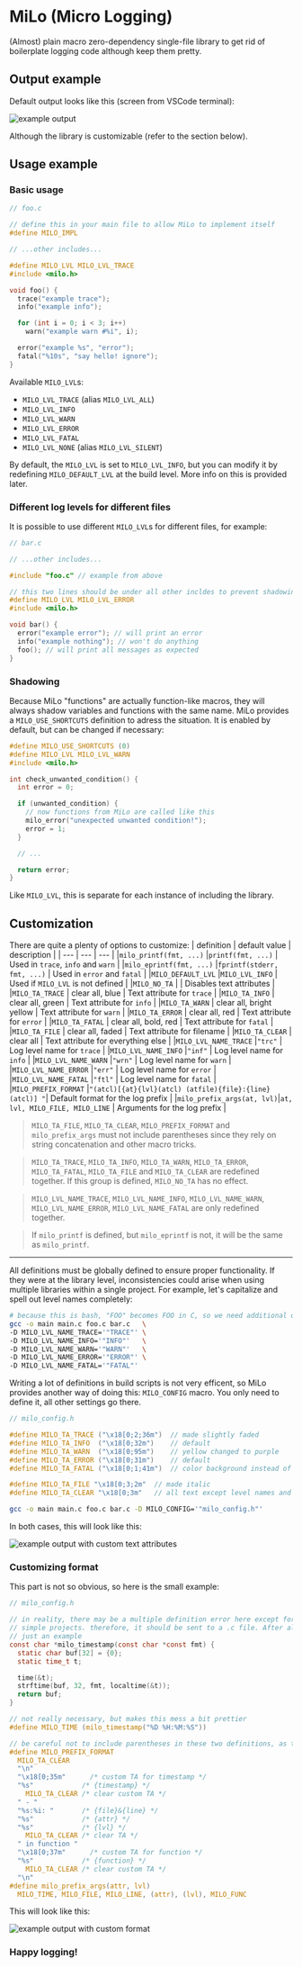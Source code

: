 # MiLo (Micro Logging)
(Almost) plain macro zero-dependency single-file library to get rid of boilerplate logging code although keep them pretty.

## Output example

Default output looks like this (screen from VSCode terminal):

<p>
  <img src="https://raw.githubusercontent.com/DaniilAlpha/milo/main/example.png" alt="example output" />
</p>

Although the library is customizable (refer to the section below).

## Usage example

### Basic usage

```c
// foo.c

// define this in your main file to allow MiLo to implement itself
#define MILO_IMPL 

// ...other includes...

#define MILO_LVL MILO_LVL_TRACE
#include <milo.h>

void foo() {
  trace("example trace");
  info("example info");

  for (int i = 0; i < 3; i++) 
    warn("example warn #%i", i);

  error("example %s", "error");
  fatal("%10s", "say hello! ignore");
}
```

Available `MILO_LVL`s:
- `MILO_LVL_TRACE` (alias `MILO_LVL_ALL`)
- `MILO_LVL_INFO` 
- `MILO_LVL_WARN` 
- `MILO_LVL_ERROR`
- `MILO_LVL_FATAL`
- `MILO_LVL_NONE` (alias `MILO_LVL_SILENT`)

By default, the `MILO_LVL` is set to `MILO_LVL_INFO`, but you can modify it by redefining `MILO_DEFAULT_LVL` at the build level. More info on this is provided later.

### Different log levels for different files

It is possible to use different `MILO_LVL`s for different files, for example:

```c
// bar.c

// ...other includes...

#include "foo.c" // example from above

// this two lines should be under all other incldes to prevent shadowing
#define MILO_LVL MILO_LVL_ERROR
#include <milo.h>

void bar() {
  error("example error"); // will print an error
  info("example nothing"); // won't do anything
  foo(); // will print all messages as expected
}
```

### Shadowing

Because MiLo "functions" are actually function-like macros, they will always shadow variables and functions with the same name. MiLo provides a `MILO_USE_SHORTCUTS` definition to adress the situation. It is enabled by default, but can be changed if necessary: 

```c
#define MILO_USE_SHORTCUTS (0) 
#define MILO_LVL MILO_LVL_WARN
#include <milo.h>

int check_unwanted_condition() {
  int error = 0;

  if (unwanted_condition) {
    // now functions from MiLo are called like this
    milo_error("unexpected unwanted condition!"); 
    error = 1;
  }

  // ...

  return error;
}
```

Like `MILO_LVL`, this is separate for each instance of including the library.

## Customization

There are quite a plenty of options to customize:
| definition                | default value                                          | description                        |
| ---                       | ---                                                    | ---                                |
|`milo_printf(fmt, ...)`    |`printf(fmt, ...)`                                      | Used in `trace`, `info` and `warn` |
|`milo_eprintf(fmt, ...)`   |`fprintf(stderr, fmt, ...)`                             | Used in `error` and `fatal`        |
|`MILO_DEFAULT_LVL`         |`MILO_LVL_INFO`                                         | Used if `MILO_LVL` is not defined  |
|`MILO_NO_TA`               |                                                        | Disables text attributes           |
|`MILO_TA_TRACE`            | clear all, blue                                        | Text attribute for `trace`         |
|`MILO_TA_INFO`             | clear all, green                                       | Text attribute for `info`          |
|`MILO_TA_WARN`             | clear all, bright yellow                               | Text attribute for `warn`          |
|`MILO_TA_ERROR`            | clear all, red                                         | Text attribute for `error`         |
|`MILO_TA_FATAL`            | clear all, bold, red                                   | Text attribute for `fatal`         |
|`MILO_TA_FILE`             | clear all, faded                                       | Text attribute for filename        |
|`MILO_TA_CLEAR`            | clear all                                              | Text attribute for everything else |
|`MILO_LVL_NAME_TRACE`      |`"trc"`                                                 | Log level name for `trace`         |
|`MILO_LVL_NAME_INFO`       |`"inf"`                                                 | Log level name for `info`          |
|`MILO_LVL_NAME_WARN`       |`"wrn"`                                                 | Log level name for `warn`          |
|`MILO_LVL_NAME_ERROR`      |`"err"`                                                 | Log level name for `error`         |
|`MILO_LVL_NAME_FATAL`      |`"ftl"`                                                 | Log level name for `fatal`         |
|`MILO_PREFIX_FORMAT`       |`"(atcl)[{at}{lvl}(atcl) (atfile){file}:{line}(atcl)] "`| Default format for the log prefix  |
|`milo_prefix_args(at, lvl)`|`at, lvl, MILO_FILE, MILO_LINE`                         | Arguments for the log prefix       |

> `MILO_TA_FILE`, `MILO_TA_CLEAR`, `MILO_PREFIX_FORMAT` and `milo_prefix_args` must not include parentheses since they rely on string concatenation and other macro tricks.

> `MILO_TA_TRACE`, `MILO_TA_INFO`, `MILO_TA_WARN`, `MILO_TA_ERROR`, `MILO_TA_FATAL`, `MILO_TA_FILE` and `MILO_TA_CLEAR` are redefined together. If this group is defined, `MILO_NO_TA` has no effect.

> `MILO_LVL_NAME_TRACE`, `MILO_LVL_NAME_INFO`, `MILO_LVL_NAME_WARN`, `MILO_LVL_NAME_ERROR`, `MILO_LVL_NAME_FATAL` are only redefined together.

> If `milo_printf` is defined, but `milo_eprintf` is not, it will be the same as `milo_printf`.

---

All definitions must be globally defined to ensure proper functionality. If they were at the library level, inconsistencies could arise when using multiple libraries within a single project. For example, let's capitalize and spell out level names completely:
```bash
# because this is bash, "FOO" becomes FOO in C, so we need additional quotes
gcc -o main main.c foo.c bar.c   \
-D MILO_LVL_NAME_TRACE='"TRACE"' \
-D MILO_LVL_NAME_INFO='"INFO"'   \
-D MILO_LVL_NAME_WARN='"WARN"'   \
-D MILO_LVL_NAME_ERROR='"ERROR"' \
-D MILO_LVL_NAME_FATAL='"FATAL"'
```

Writing a lot of definitions in build scripts is not very efficent, so MiLo provides another way of doing this: `MILO_CONFIG` macro. You only need to define it, all other settings go there. 

```c
// milo_config.h

#define MILO_TA_TRACE ("\x18[0;2;36m")  // made slightly faded
#define MILO_TA_INFO  ("\x18[0;32m")    // default
#define MILO_TA_WARN  ("\x18[0;95m")    // yellow changed to purple
#define MILO_TA_ERROR ("\x18[0;31m")    // default
#define MILO_TA_FATAL ("\x18[0;1;41m")  // color background instead of text

#define MILO_TA_FILE "\x18[0;3;2m"  // made italic
#define MILO_TA_CLEAR "\x18[0;3m"   // all text except level names and filenames made italic
```

```bash
gcc -o main main.c foo.c bar.c -D MILO_CONFIG='"milo_config.h"'
```

In both cases, this will look like this:

<p>
  <img src="https://raw.githubusercontent.com/DaniilAlpha/milo/main/example_custom_ta.png" alt="example output with custom text attributes" />
</p>

### Customizing format

This part is not so obvious, so here is the small example:

```c
// milo_config.h

// in reality, there may be a multiple definition error here except for some very
// simple projects. therefore, it should be sent to a .c file. After all, this is
// just an example
const char *milo_timestamp(const char *const fmt) {
  static char buf[32] = {0};
  static time_t t;

  time(&t);
  strftime(buf, 32, fmt, localtime(&t));
  return buf;
}

// not really necessary, but makes this mess a bit prettier
#define MILO_TIME (milo_timestamp("%D %H:%M:%S")) 

// be careful not to include parentheses in these two definitions, as they rely on string concatenation
#define MILO_PREFIX_FORMAT                                                     \
  MILO_TA_CLEAR                                                                \
  "\n"                                                                         \
  "\x18[0;35m"      /* custom TA for timestamp */                                \
  "%s"            /* {timestamp} */                                            \
    MILO_TA_CLEAR /* clear custom TA */                                        \
  " - "                                                                        \
  "%s:%i: "       /* {file}&{line} */                                          \
  "%s"            /* {attr} */                                                 \
  "%s"            /* {lvl} */                                                  \
    MILO_TA_CLEAR /* clear TA */                                               \
  " in function "                                                              \
  "\x18[0;37m"      /* custom TA for function */                                 \
  "%s"            /* {function} */                                             \
    MILO_TA_CLEAR /* clear custom TA */                                        \
  "\n"
#define milo_prefix_args(attr, lvl)                                            \
  MILO_TIME, MILO_FILE, MILO_LINE, (attr), (lvl), MILO_FUNC
```

This will look like this:

<p>
  <img src="https://raw.githubusercontent.com/DaniilAlpha/milo/main/example_custom_format.png" alt="example output with custom format" />
</p>

### Happy logging!